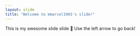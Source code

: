 ```yaml
---
layout: slide
title: "Welcome to mmarcel1965's slide!"
---
```

This is my awesome slide slide :tada:
Use the left arrow to go back!
